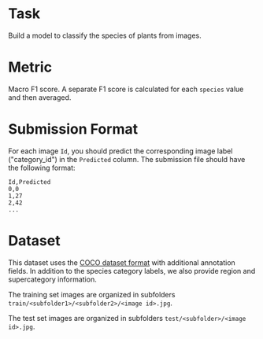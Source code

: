 # Task

Build a model to classify the species of plants from images.

# Metric

Macro F1 score. A separate F1 score is calculated for each `species` value and then averaged.

# Submission Format

For each image `Id`, you should predict the corresponding image label ("category_id") in the `Predicted` column. The submission file should have the following format:

```
Id,Predicted
0,0
1,27
2,42
...
```

# Dataset 

This dataset uses the [COCO dataset format](http://cocodataset.org/#format-data) with additional annotation fields. In addition to the species category labels, we also provide region and supercategory information.

The training set images are organized in subfolders `train/<subfolder1>/<subfolder2>/<image id>.jpg`.

The test set images are organized in subfolders `test/<subfolder>/<image id>.jpg`.
